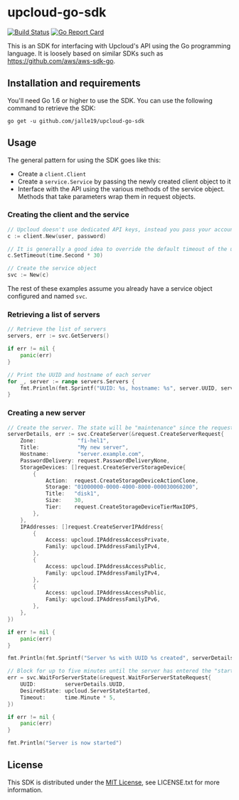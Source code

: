 # upcloud-go-sdk

[![Build Status](https://travis-ci.org/Jalle19/upcloud-go-sdk.svg?branch=master)](https://travis-ci.org/Jalle19/upcloud-go-sdk)
[![Go Report Card](https://goreportcard.com/badge/github.com/jalle19/upcloud-go-sdk)](https://goreportcard.com/report/github.com/jalle19/upcloud-go-sdk)

This is an SDK for interfacing with Upcloud's API using the Go programming language. It is loosely based on similar 
SDKs such as https://github.com/aws/aws-sdk-go.

## Installation and requirements

You'll need Go 1.6 or higher to use the SDK. You can use the following command to retrieve the SDK:

```
go get -u github.com/jalle19/upcloud-go-sdk
```

## Usage

The general pattern for using the SDK goes like this:

* Create a `client.Client`
* Create a `service.Service` by passing the newly created client object to it
* Interface with the API using the various methods of the service object. Methods that take parameters wrap them in 
request objects.

### Creating the client and the service

```go
// Upcloud doesn't use dedicated API keys, instead you pass your account login credentials to the client
c := client.New(user, password)

// It is generally a good idea to override the default timeout of the underlying HTTP client since some requests block for longer periods of time
c.SetTimeout(time.Second * 30)

// Create the service object
svc := New(c)
```

The rest of these examples assume you already have a service object configured and named `svc`.

### Retrieving a list of servers

```go
// Retrieve the list of servers
servers, err := svc.GetServers()

if err != nil {
	panic(err)
}

// Print the UUID and hostname of each server
for _, server := range servers.Servers {
	fmt.Println(fmt.Sprintf("UUID: %s, hostname: %s", server.UUID, server.Hostname))
}
```

### Creating a new server

```go
// Create the server. The state will be "maintenance" since the request is asynchronous
serverDetails, err := svc.CreateServer(&request.CreateServerRequest{
	Zone:             "fi-hel1",
	Title:            "My new server",
	Hostname:         "server.example.com",
	PasswordDelivery: request.PasswordDeliveryNone,
	StorageDevices: []request.CreateServerStorageDevice{
		{
			Action:  request.CreateStorageDeviceActionClone,
			Storage: "01000000-0000-4000-8000-000030060200",
			Title:   "disk1",
			Size:    30,
			Tier:    request.CreateStorageDeviceTierMaxIOPS,
		},
	},
	IPAddresses: []request.CreateServerIPAddress{
		{
			Access: upcloud.IPAddressAccessPrivate,
			Family: upcloud.IPAddressFamilyIPv4,
		},
		{
			Access: upcloud.IPAddressAccessPublic,
			Family: upcloud.IPAddressFamilyIPv4,
		},
		{
			Access: upcloud.IPAddressAccessPublic,
			Family: upcloud.IPAddressFamilyIPv6,
		},
	},
})

if err != nil {
	panic(err)
}

fmt.Println(fmt.Sprintf("Server %s with UUID %s created", serverDetails.Title, serverDetails.UUID))

// Block for up to five minutes until the server has entered the "started" state
err = svc.WaitForServerState(&request.WaitForServerStateRequest{
	UUID:         serverDetails.UUID,
	DesiredState: upcloud.ServerStateStarted,
	Timeout:      time.Minute * 5,
})

if err != nil {
	panic(err)
}

fmt.Println("Server is now started")
```

## License

This SDK is distributed under the [MIT License](https://opensource.org/licenses/MIT), see LICENSE.txt for more information.

